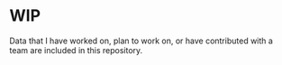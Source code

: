 # WIP
Data that I have worked on, plan to work on, or have contributed with a team are included in this repository.
